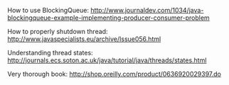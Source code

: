 How to use BlockingQueue:
http://www.journaldev.com/1034/java-blockingqueue-example-implementing-producer-consumer-problem

How to properly shutdown thread:
http://www.javaspecialists.eu/archive/Issue056.html

Understanding thread states:
http://journals.ecs.soton.ac.uk/java/tutorial/java/threads/states.html

Very thorough book:
http://shop.oreilly.com/product/0636920029397.do